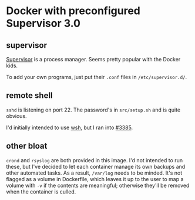 # Docker with preconfigured Supervisor 3.0

## supervisor

[Supervisor] is a process manager.  Seems pretty popular with the Docker kids.

To add your own programs, just put their `.conf` files in `/etc/supervisor.d/`.

## remote shell

`sshd` is listening on port 22.  The password's in `src/setup.sh` and is quite
obvious.

I'd initially intended to use [wsh], but I ran into [#3385].

## other bloat

`crond` and `rsyslog` are both provided in this image.  I'd not intended to run
these, but I've decided to let each container manage its own backups and other
automated tasks.  As a result, `/var/log` needs to be minded.  It's not flagged
as a volume in Dockerfile, which leaves it up to the user to map a volume with
`-v` if the contents are meaningful; otherwise they'll be removed when the
container is culled.

[Supervisor]: http://supervisord.org/
[wsh]: https://github.com/chenyf/wsh
[#3385]: https://github.com/dotcloud/docker/issues/3385
